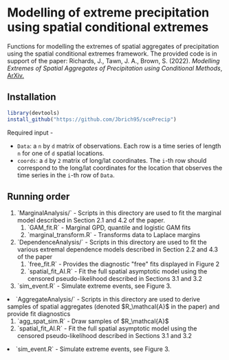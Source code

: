 # Modelling of extreme precipitation using spatial conditional extremes
Functions for modelling the extremes of spatial aggregates of precipitation using the spatial conditional extremes framework. The provided code is in support of the paper:
Richards, J., Tawn, J. A., Brown, S. (2022). <i>Modelling Extremes of Spatial Aggregates of Precipitation using Conditional Methods</i>, <a href = "https://arxiv.org/pdf/2102.10906.pdf">ArXiv.</a>
## Installation

```r
library(devtools)
install_github("https://github.com/Jbrich95/scePrecip")
```

Required input - <ul> <li> `Data`: a `n` by `d` matrix of observations. Each row is a time series of length `n` for one of `d` spatial locations.</li>
          <li> `coords`: a `d` by `2` matrix of long/lat coordinates. The `i`-th row should correspond to the long/lat coordinates for the location that observes the time series in the `i`-th row of `Data`.
          </li>
</ul>

## Running order       
<ol>
  <li> `MarginalAnalysis/` - Scripts in this directory are used to fit the marginal model described in Section 2.1 and 4.2 of the paper.
            <ol>
<li> `GAM_fit.R` - Marginal GPD, quantile and logistic GAM fits</li>
<li> `marginal_transform.R` - Transforms data to Laplace margins</li></ol>
</li>
  <li>`DependenceAnalysis/` - Scripts in this directory are used to fit the various extremal dependence models described in Section 2.2 and 4.3 of the paper<ol>
<li>`free_fit.R` - Provides the diagnostic "free" fits displayed in Figure 2</li>
<li>`spatial_fit_AI.R` - Fit the full spatial asymptotic model using the censored pseudo-likelihood described in Sections 3.1 and 3.2 </li></ol>
<li>`sim_event.R` - Simulate extreme events, see Figure 3. </li></ol>
</li>
  <li>`AggregateAnalysis/` - Scripts in this directory are used to derive samples of spatial aggregates (denoted $R_\mathcal{A}$ in the paper) and provide fit diagnostics <ol>
<li>`agg_spat_sim.R` - Draw samples of $R_\mathcal{A}$</li>
<li>`spatial_fit_AI.R` - Fit the full spatial asymptotic model using the censored pseudo-likelihood described in Sections 3.1 and 3.2 </li></ol>
<li>`sim_event.R` - Simulate extreme events, see Figure 3. </li></ol>
</li>
</ol>
